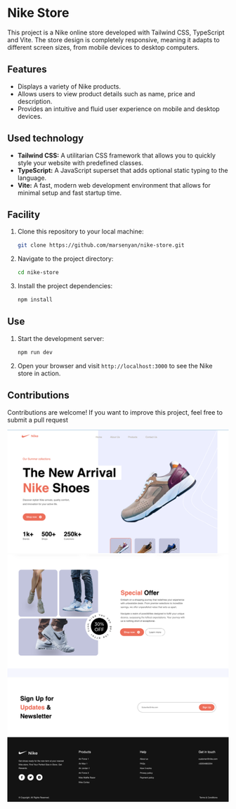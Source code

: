 # Nike Store

This project is a Nike online store developed with Tailwind CSS, TypeScript and Vite. The store design is completely responsive, meaning it adapts to different screen sizes, from mobile devices to desktop computers.

## Features

- Displays a variety of Nike products.
- Allows users to view product details such as name, price and description.
- Provides an intuitive and fluid user experience on mobile and desktop devices.

## Used technology

- **Tailwind CSS:** A utilitarian CSS framework that allows you to quickly style your website with predefined classes.
- **TypeScript:** A JavaScript superset that adds optional static typing to the language.
- **Vite:** A fast, modern web development environment that allows for minimal setup and fast startup time.

## Facility

1. Clone this repository to your local machine:

    ```bash
    git clone https://github.com/marsenyan/nike-store.git
    ```

2. Navigate to the project directory:

    ```bash
    cd nike-store
    ```

3. Install the project dependencies:

    ```bash
    npm install
    ```

## Use

1. Start the development server:

    ```bash
    npm run dev
    ```

2. Open your browser and visit `http://localhost:3000` to see the Nike store in action.

## Contributions

Contributions are welcome! If you want to improve this project, feel free to submit a pull request

![Home Page](/src/assets/homePage.png)
![SpecialPage](/src/assets/specialPage.png)
![FotterPage](/src/assets/footerPage.png)